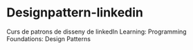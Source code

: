 # Designpattern-linkedin

Curs de patrons de disseny de linkedIn Learning:
Programming Foundations: Design Patterns
